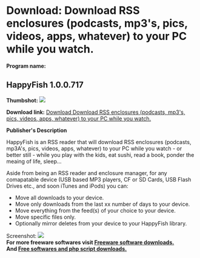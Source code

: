 # Download: Download RSS enclosures (podcasts, mp3's, pics, videos, apps, whatever) to your PC while you watch.

**Program name:**

## HappyFish 1.0.0.717

  
**Thumbshot:** ![](http://www.freewarefiles.com/screenshot/happyfishrss_md.gif)   
  
**Download link:** [Download Download RSS enclosures (podcasts, mp3's, pics, videos, apps, whatever) to your PC while you watch.](http://freesoftwares.boysofts.com/HappyFish_program_21031.html)  
  


**Publisher's Description**  
  


HappyFish is an RSS reader that will download RSS enclosures (podcasts, mp3A's, pics, videos, apps, whatever) to your PC while you watch - or better still - while you play with the kids, eat sushi, read a book, ponder the meaing of life, sleep... 

Aside from being an RSS reader and enclosure manager, for any comapatable device (USB based MP3 players, CF or SD Cards, USB Flash Drives etc., and soon iTunes and iPods) you can:

  * Move all downloads to your device. 
  * Move only downloads from the last xx number of days to your device. 
  * Move everything from the feed(s) of your choice to your device. 
  * Move specific files only. 
  * Optionally mirror deletes from your device to your HappyFish library. 

  
  
Screenshot: ![](http://www.freewarefiles.com/screenshot/happyfishrss.gif)   
**For more freeware softwares visit [Freeware software downloads.](http://freesoftwares.boysofts.com/)**   
**And [Free softwares and php script downloads.](http://www.boysofts.com/)**
